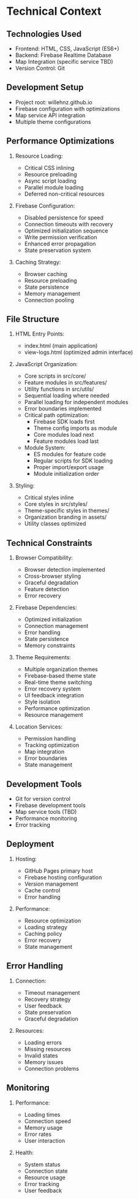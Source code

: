 # Technical Context

## Technologies Used
- Frontend: HTML, CSS, JavaScript (ES6+)
- Backend: Firebase Realtime Database
- Map Integration (specific service TBD)
- Version Control: Git

## Development Setup
- Project root: willehnz.github.io
- Firebase configuration with optimizations
- Map service API integration
- Multiple theme configurations

## Performance Optimizations
1. Resource Loading:
   - Critical CSS inlining
   - Resource preloading
   - Async script loading
   - Parallel module loading
   - Deferred non-critical resources

2. Firebase Configuration:
   - Disabled persistence for speed
   - Connection timeouts with recovery
   - Optimized initialization sequence
   - Write permission verification
   - Enhanced error propagation
   - State preservation system

3. Caching Strategy:
   - Browser caching
   - Resource preloading
   - State persistence
   - Memory management
   - Connection pooling

## File Structure
1. HTML Entry Points:
   - index.html (main application)
   - view-logs.html (optimized admin interface)

2. JavaScript Organization:
   - Core scripts in src/core/
   - Feature modules in src/features/
   - Utility functions in src/utils/
   - Sequential loading where needed
   - Parallel loading for independent modules
   - Error boundaries implemented
   - Critical path optimization:
     * Firebase SDK loads first
     * Theme config imports as module
     * Core modules load next
     * Feature modules load last
   - Module System:
     * ES modules for feature code
     * Regular scripts for SDK loading
     * Proper import/export usage
     * Module initialization order

3. Styling:
   - Critical styles inline
   - Core styles in src/styles/
   - Theme-specific styles in themes/
   - Organization branding in assets/
   - Utility classes optimized

## Technical Constraints
1. Browser Compatibility:
   - Browser detection implemented
   - Cross-browser styling
   - Graceful degradation
   - Feature detection
   - Error recovery

2. Firebase Dependencies:
   - Optimized initialization
   - Connection management
   - Error handling
   - State persistence
   - Memory constraints

3. Theme Requirements:
   - Multiple organization themes
   - Firebase-based theme state
   - Real-time theme switching
   - Error recovery system
   - UI feedback integration
   - Style isolation
   - Performance optimization
   - Resource management

4. Location Services:
   - Permission handling
   - Tracking optimization
   - Map integration
   - Error boundaries
   - State management

## Development Tools
- Git for version control
- Firebase development tools
- Map service tools (TBD)
- Performance monitoring
- Error tracking

## Deployment
1. Hosting:
   - GitHub Pages primary host
   - Firebase hosting configuration
   - Version management
   - Cache control
   - Error handling

2. Performance:
   - Resource optimization
   - Loading strategy
   - Caching policy
   - Error recovery
   - State management

## Error Handling
1. Connection:
   - Timeout management
   - Recovery strategy
   - User feedback
   - State preservation
   - Graceful degradation

2. Resources:
   - Loading errors
   - Missing resources
   - Invalid states
   - Memory issues
   - Connection problems

## Monitoring
1. Performance:
   - Loading times
   - Connection speed
   - Memory usage
   - Error rates
   - User interaction

2. Health:
   - System status
   - Connection state
   - Resource usage
   - Error tracking
   - User feedback
